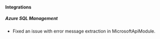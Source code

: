 
#### Integrations

##### Azure SQL Management

- Fixed an issue with error message extraction in MicrosoftApiModule.
